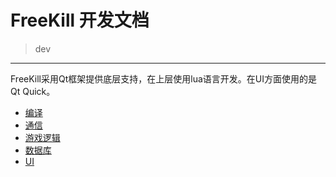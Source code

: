 # FreeKill 开发文档

> dev

___

FreeKill采用Qt框架提供底层支持，在上层使用lua语言开发。在UI方面使用的是Qt Quick。

- [编译](./compile.md)
- [通信](./protocol.md)
- [游戏逻辑](./gamelogic.md)
- [数据库](./database.md)
- [UI](./ui.md)
